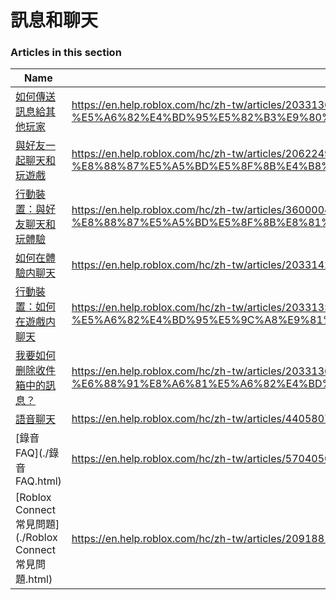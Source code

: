 # 訊息和聊天  
### Articles in this section
Name|URL
-|-
[如何傳送訊息給其他玩家](./如何傳送訊息給其他玩家.html) |https://en.help.roblox.com/hc/zh-tw/articles/203313610-%E5%A6%82%E4%BD%95%E5%82%B3%E9%80%81%E8%A8%8A%E6%81%AF%E7%B5%A6%E5%85%B6%E4%BB%96%E7%8E%A9%E5%AE%B6
[與好友一起聊天和玩遊戲](./與好友一起聊天和玩遊戲.html) |https://en.help.roblox.com/hc/zh-tw/articles/206224956-%E8%88%87%E5%A5%BD%E5%8F%8B%E4%B8%80%E8%B5%B7%E8%81%8A%E5%A4%A9%E5%92%8C%E7%8E%A9%E9%81%8A%E6%88%B2
[行動裝置：與好友聊天和玩體驗](./行動裝置：與好友聊天和玩體驗.html) |https://en.help.roblox.com/hc/zh-tw/articles/360000432483-%E8%A1%8C%E5%8B%95%E8%A3%9D%E7%BD%AE-%E8%88%87%E5%A5%BD%E5%8F%8B%E8%81%8A%E5%A4%A9%E5%92%8C%E7%8E%A9%E9%AB%94%E9%A9%97
[如何在體驗内聊天](./如何在體驗内聊天.html) |https://en.help.roblox.com/hc/zh-tw/articles/203314250-%E5%A6%82%E4%BD%95%E5%9C%A8%E9%AB%94%E9%A9%97%E5%86%85%E8%81%8A%E5%A4%A9
[行動裝置：如何在遊戲内聊天](./行動裝置：如何在遊戲内聊天.html) |https://en.help.roblox.com/hc/zh-tw/articles/203313520-%E8%A1%8C%E5%8B%95%E8%A3%9D%E7%BD%AE-%E5%A6%82%E4%BD%95%E5%9C%A8%E9%81%8A%E6%88%B2%E5%86%85%E8%81%8A%E5%A4%A9
[我要如何删除收件箱中的訊息？](./我要如何删除收件箱中的訊息？.html) |https://en.help.roblox.com/hc/zh-tw/articles/203313690-%E6%88%91%E8%A6%81%E5%A6%82%E4%BD%95%E5%88%A0%E9%99%A4%E6%94%B6%E4%BB%B6%E7%AE%B1%E4%B8%AD%E7%9A%84%E8%A8%8A%E6%81%AF
[語音聊天](./語音聊天.html) |https://en.help.roblox.com/hc/zh-tw/articles/4405807645972-%E8%AA%9E%E9%9F%B3%E8%81%8A%E5%A4%A9
[錄音 FAQ](./錄音 FAQ.html) |https://en.help.roblox.com/hc/zh-tw/articles/5704050147604-%E9%8C%84%E9%9F%B3-FAQ
[Roblox Connect 常見問題](./Roblox Connect 常見問題.html) |https://en.help.roblox.com/hc/zh-tw/articles/20918814627988-Roblox-Connect-%E5%B8%B8%E8%A6%8B%E5%95%8F%E9%A1%8C